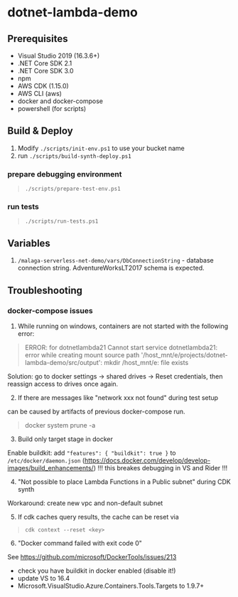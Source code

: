# dotnet-lambda-demo

## Prerequisites

- Visual Studio 2019 (16.3.6+)
- .NET Core SDK 2.1
- .NET Core SDK 3.0
- npm
- AWS CDK (1.15.0)
- AWS CLI (aws)
- docker and docker-compose
- powershell (for scripts)

## Build & Deploy

1. Modify `./scripts/init-env.ps1` to use your bucket name
2. run `./scripts/build-synth-deploy.ps1`

### prepare debugging environment

> `./scripts/prepare-test-env.ps1`

### run tests

> `./scripts/run-tests.ps1`

## Variables

1. `/malaga-serverless-net-demo/vars/DbConnectionString` - database connection string. AdventureWorksLT2017 schema is expected.

## Troubleshooting

### docker-compose issues

1. While running on windows, containers are not started with the following error:

> ERROR: for dotnetlambda21  Cannot start service dotnetlambda21: error while creating mount source path '/host_mnt/e/projects/dotnet-lambda-demo/src/output': mkdir /host_mnt/e: file exists

Solution: go to docker settings -> shared drives -> Reset credentials, then reassign access to drives once again.

2. If there are messages like "network xxx not found" during test setup

 can be caused by artifacts of previous docker-compose run.

 > docker system prune -a

3. Build only target stage in docker

Enable buildkit: add `"features": { "buildkit": true }` to `/etc/docker/daemon.json` (https://docs.docker.com/develop/develop-images/build_enhancements/)
!!! this breakes debugging in VS and Rider !!!

4. "Not possible to place Lambda Functions in a Public subnet" during CDK synth

Workaround: create new vpc and non-default subnet

5. If cdk caches query results, the cache can be reset via

> `cdk context --reset <key>`

6. "Docker command failed with exit code 0"

See https://github.com/microsoft/DockerTools/issues/213
- check you have buildkit in docker enabled (disable it!)
- update VS to 16.4
- Microsoft.VisualStudio.Azure.Containers.Tools.Targets to 1.9.7+

